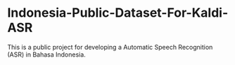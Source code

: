 # Indonesia-Public-Dataset-For-Kaldi-ASR
This is a public project for developing a Automatic Speech Recognition (ASR) in Bahasa Indonesia. 
